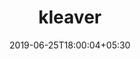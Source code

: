 ---
title: "kleaver"
date: 2019-06-25T18:00:04+05:30
type: "organisations"
org_name: "Google"
repo_desc: "Kleaver is an experimental tool for managing out-of-tree kernel modules."
repo_link: https://github.com/google/kleaver
---